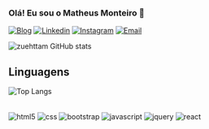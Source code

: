 ### Olá! Eu sou o Matheus Monteiro 👋

[![Blog](https://img.shields.io/website?label=https%3A%2F%2Fzuehttam.tech%2F&style=for-the-badge&up_color=blue&up_message=Visitar&url=https%3A%2F%2Fzuehttam.tech%2F)](https://zuehttam.tech/)
[![Linkedin](https://img.shields.io/badge/LinkedIn-0077B5?style=for-the-badge&logo=linkedin&logoColor=white)](https://www.linkedin.com/in/zuehttam/)
[![Instagram](https://img.shields.io/badge/Instagram-E4405F?style=for-the-badge&logo=instagram&logoColor=white)](https://www.instagram.com/zuehttam/)
[![Email](https://img.shields.io/badge/Gmail-D14836?style=for-the-badge&logo=gmail&logoColor=white)](mailto:zuehttam@gmail.com)

![zuehttam GitHub stats](https://github-readme-stats.vercel.app/api?username=zuehttam&show_icons=true&theme=tokyonight)
## Linguagens
![Top Langs](https://github-readme-stats.vercel.app/api/top-langs/?username=zuehttam&layout=compact)
<div style="display: inline_block"><br/>
    <img align="center" alt="html5" src="https://img.shields.io/badge/HTML5-E34F26?style=for-the-badge&logo=html5&logoColor=white"/>
    <img align="center" alt="css" src="https://img.shields.io/badge/CSS3-1572B6?style=for-the-badge&logo=css3&logoColor=white"/>
    <img align="center" alt="bootstrap" src="https://img.shields.io/badge/Bootstrap-563D7C?style=for-the-badge&logo=bootstrap&logoColor=white"/>
    <img align="center" alt="javascript" src="https://img.shields.io/badge/JavaScript-F7DF1E?style=for-the-badge&logo=javascript&logoColor=black"/>
    <img align="center" alt="jquery" src="https://img.shields.io/badge/jQuery-0769AD?style=for-the-badge&logo=jquery&logoColor=white"/>
    <img align="center" alt="react" src="https://img.shields.io/badge/React-20232A?style=for-the-badge&logo=react&logoColor=61DAFB"/>
</div>
